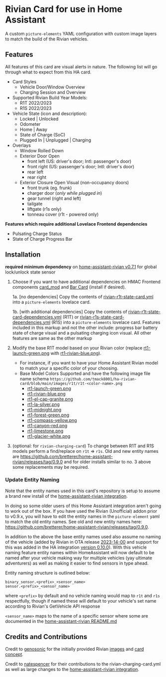 # Rivian Card for use in Home Assistant

A custom `picture-elements` YAML configuration with custom image layers to match the build of the Rivian vehicles.

## Features
All features of this card are visual alerts in nature. The following list will go through what to expect from this HA card.

- Card Styles
  - Vehicle Door/Window Overview
  - Charging Session and Overview
- Supported Rivian Build Year Models:
    - R1T 2022/2023
    - R1S 2022/2023
- Vehicle State (icon and description):
    - Locked | Unlocked
    - Odometer
    - Home | Away
    - State of Charge (SoC)
    - Plugged In | Unplugged | Charging
- Overlays
  - Window Rolled Down
  - Exterior Door Open
      - front left (US: driver's door; Intl: passenger's door)
      - front right (US: passenger's door; Intl: driver's door)
      - rear left
      - rear right
  - Exterior Closure Open Visual (non-occupancy doors)
      - front trunk (eg. frunk)
      - charger door (*only while plugged in*)
      - gear tunnel (right and left)
      - tailgate
      - liftgate (r1s only)
      - tonneau cover (r1t - powered only)

**Features which require additional Lovelace Frontend dependencies**
- Pulsating Charge Status
- State of Charge Progress Bar

## Installation

**required minimum dependency** on [home-assistant-rivian v0.7.1](https://github.com/bretterer/home-assistant-rivian/releases/tag/0.7.1) for global lock/unlock state sensor

1. Choose if you want to have additional dependencies on HMAC Frontend components [card_mod](https://github.com/thomasloven/lovelace-card-mod) and [Bar Card](https://github.com/custom-cards/bar-card) (install if desired).

    1a. [no dependencies] Copy the contents of [rivian-r1t-state-card.yml](https://github.com/tmack8001/ha-rivian-card/blob/main/src/custom-elements/rivian-r1t-state-card.yml) into a `picture-elements` lovelace card.

    1b. [with additional dependencies] Copy the contents of [rivian-r1t-state-card-dependencies.yml](https://github.com/tmack8001/ha-rivian-card/blob/main/src/custom-elements/rivian-r1t-state-card-dependencies.yml) (R1T) or [rivian-r1s-state-card-dependencies.yml](https://github.com/tmack8001/ha-rivian-card/blob/main/src/custom-elements/rivian-r1s-state-card-dependencies.yml) (R1S) into a `picture-elements` lovelace card. Features included in this markup and not the other include: progress bar battery state of charge visual and a pulsating charging icon visual. All other features are same as the other markup

2. Modify the base R1T model based on your Rivian color (replace [rt1-launch-green.png](https://github.com/tmack8001/ha-rivian-card/blob/main/images/r1t/r1t-launch-green.png) with [rt1-rivian-blue.png](https://github.com/tmack8001/ha-rivian-card/blob/main/images/r1t/r1t-rivian-blue.png)).
    - For instance, if you want to have your Home Assistant Rivian model to match your a specific color of your choosing.
    - Base Model Colors Supported and have the following image file name schema `https://github.com/tmack8001/ha-rivian-card/blob/main/images/r1t/r1t-<color-name>.png`
        - [rt1-launch-green.png](https://github.com/tmack8001/ha-rivian-card/blob/main/images/r1t/r1t-launch-green.png)
        - [rt1-rivian-blue.png](https://github.com/tmack8001/ha-rivian-card/blob/main/images/r1t/r1t-rivian-blue.png)
        - [rt1-el-cap-granite.png](https://github.com/tmack8001/ha-rivian-card/blob/main/images/r1t/r1t-el-cap-granite.png)
        - [rt1-la-silver.png](https://github.com/tmack8001/ha-rivian-card/blob/main/images/r1t/r1t-launch-green.png)
        - [rt1-midnight.png](https://github.com/tmack8001/ha-rivian-card/blob/main/images/r1t/r1t-midnight.png)
        - [rt1-forest-green.png](https://github.com/tmack8001/ha-rivian-card/blob/main/images/r1t/r1t-forest-green.png)
        - [rt1-compass-yellow.png](https://github.com/tmack8001/ha-rivian-card/blob/main/images/r1t/r1t-compass-yellow.png)
        - [rt1-canyon-red.png](https://github.com/tmack8001/ha-rivian-card/blob/main/images/r1t/r1t-canyon-red.png)
        - [rt1-limestone.png](https://github.com/tmack8001/ha-rivian-card/blob/main/images/r1t/r1t-limestone.png)
        - [rt1-glacier-white.png](https://github.com/tmack8001/ha-rivian-card/blob/main/images/r1t/r1t-glacier-white.png)

3. (optional: for `rivian-charging-card`) To change between R1T and R1S models perform a find/replace on `r1t` => `r1s`. Old and new entity names are https://github.com/bretterer/home-assistant-rivian/releases/tag/0.9.0 and for older installs similar to no. 3 above some replacements may be required.

### Update Entity Naming

Note that the entity names used in this card's repository is setup to assume a brand new install of the [home-assistant-rivian integration](https://github.com/bretterer/home-assistant-rivian).

In doing so some older users of this Home Assistant integration aren't going to work out of the box. If you have used the Rivian (Unofficial) addon prior to v0.9.x, you will have to edit the entity names in the `picture-element` yaml to match the old entity names.  See old and new entity names here: https://github.com/bretterer/home-assistant-rivian/releases/tag/0.9.0.

In addition to the above the base entity names used also assume no naming of the vehicle (added by Rivian in OTA release [2023-14-00](https://rivian.software/2023-14-00/) and support for this was added in the HA integration [version 0.10.0](https://github.com/bretterer/home-assistant-rivian/releases/tag/0.10.0)). With this vehicle naming feature entity names within HomeAssistant will now default to be named after your vehicle making way for multiple vehicles (yay ultimate adventurers) as well as making it easier to find sensors in type ahead.

Entity naming structure is outlined below:

```
binary_sensor.<prefix>_<sensor_name>
sensor.<prefix>_<sensor_name>
```

where `<prefix>` by default and no vehicle naming would map to `r1t` and `r1s` respectfully, though if named these will default to your vehicle's set name according to Rivian's GetVehicle API response

`<sensor_name>` maps to the name of a specific sensor where some are documented in the [home-assistant-rivian README.md](https://github.com/bretterer/home-assistant-rivian#available-sensors)

## Credits and Contributions

Credit to [genosonic](https://community.home-assistant.io/u/genosonic) for the initially provided Rivian [images](https://community.home-assistant.io/t/generic-vehicle-card/397844/28) and [card concept](https://community.home-assistant.io/t/generic-vehicle-card/397844/5).

Credit to [natespencer](https://github.com/tmack8001/ha-rivian-card/commits?author=natekspencer) for their contributions to the rivian-charging-card.yml as well as large changes to the [home-assistant-rivian integration](https://github.com/bretterer/home-assistant-rivian).